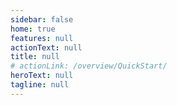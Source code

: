 ```yaml
---
sidebar: false
home: true
features: null
actionText: null
title: null
# actionLink: /overview/QuickStart/
heroText: null
tagline: null
---
```


<Enhome></Enhome>
